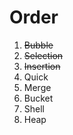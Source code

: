 # Order

1. ~~Bubble~~
2. ~~Selection~~
3. ~~Insertion~~
4. Quick
5. Merge
6. Bucket
7. Shell
8. Heap
